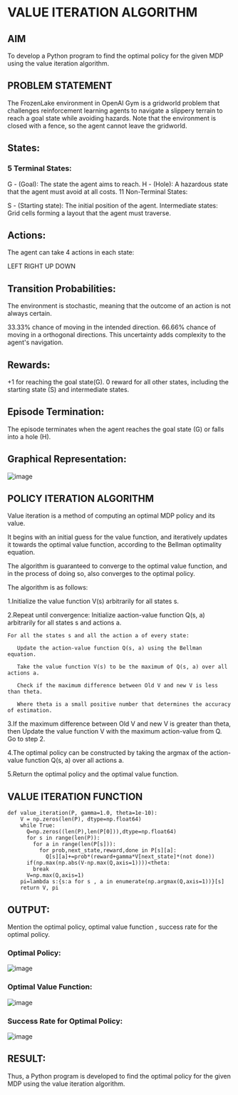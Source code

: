 # VALUE ITERATION ALGORITHM
## AIM
To develop a Python program to find the optimal policy for the given MDP using the value iteration algorithm.

## PROBLEM STATEMENT
The FrozenLake environment in OpenAI Gym is a gridworld problem that challenges reinforcement learning agents to navigate a slippery terrain to reach a goal state while avoiding hazards. Note that the environment is closed with a fence, so the agent cannot leave the gridworld.

## States:
### 5 Terminal States:

G - (Goal): The state the agent aims to reach.
H - (Hole): A hazardous state that the agent must avoid at all costs.
11 Non-Terminal States:

S - (Starting state): The initial position of the agent.
Intermediate states: Grid cells forming a layout that the agent must traverse.

## Actions:
The agent can take 4 actions in each state:

LEFT
RIGHT
UP
DOWN

## Transition Probabilities:
The environment is stochastic, meaning that the outcome of an action is not always certain.

33.33% chance of moving in the intended direction.
66.66% chance of moving in a orthogonal directions. This uncertainty adds complexity to the agent's navigation.

## Rewards:
+1 for reaching the goal state(G).
0 reward for all other states, including the starting state (S) and intermediate states.

## Episode Termination:
The episode terminates when the agent reaches the goal state (G) or falls into a hole (H).

## Graphical Representation:

![image](https://github.com/lisianathiruselvan/rl-value-iteration/assets/119389971/ac304544-a4ee-4ee8-9a42-ef9e8527fda8)


## POLICY ITERATION ALGORITHM
Value iteration is a method of computing an optimal MDP policy and its value.

It begins with an initial guess for the value function, and iteratively updates it towards the optimal value function, according to the Bellman optimality equation.

The algorithm is guaranteed to converge to the optimal value function, and in the process of doing so, also converges to the optimal policy.

The algorithm is as follows:

1.Initialize the value function V(s) arbitrarily for all states s.

2.Repeat until convergence:
    Initialize aaction-value function Q(s, a) arbitrarily for all states s and actions a.
    
    For all the states s and all the action a of every state:
    
       Update the action-value function Q(s, a) using the Bellman equation.
       
       Take the value function V(s) to be the maximum of Q(s, a) over all actions a.
       
       Check if the maximum difference between Old V and new V is less than theta.
       
       Where theta is a small positive number that determines the accuracy of estimation.
       
3.If the maximum difference between Old V and new V is greater than theta, then
    Update the value function V with the maximum action-value from Q.
    Go to step 2.
    
4.The optimal policy can be constructed by taking the argmax of the action-value function Q(s, a) over all actions a.

5.Return the optimal policy and the optimal value function.

## VALUE ITERATION FUNCTION
```
def value_iteration(P, gamma=1.0, theta=1e-10):
    V = np.zeros(len(P), dtype=np.float64)
    while True:
      Q=np.zeros((len(P),len(P[0])),dtype=np.float64)
      for s in range(len(P)):
        for a in range(len(P[s])):
          for prob,next_state,reward,done in P[s][a]:
            Q[s][a]+=prob*(reward+gamma*V[next_state]*(not done))
      if(np.max(np.abs(V-np.max(Q,axis=1))))<theta:
        break
      V=np.max(Q,axis=1)
    pi=lambda s:{s:a for s , a in enumerate(np.argmax(Q,axis=1))}[s]
    return V, pi
```
## OUTPUT:
Mention the optimal policy, optimal value function , success rate for the optimal policy.

### Optimal Policy:
![image](https://github.com/lisianathiruselvan/rl-value-iteration/assets/119389971/737bdd32-e5b0-435b-a3e3-83c5c791c7db)



### Optimal Value Function:
![image](https://github.com/lisianathiruselvan/rl-value-iteration/assets/119389971/f1fe1551-33ef-40fc-a9f6-f73437b2d7ae)


### Success Rate for Optimal Policy:
![image](https://github.com/lisianathiruselvan/rl-value-iteration/assets/119389971/5310c811-4c96-41db-8103-5764f385bcca)


## RESULT:
Thus, a Python program is developed to find the optimal policy for the given MDP using the value iteration algorithm.

